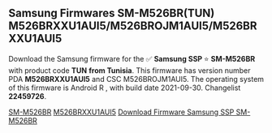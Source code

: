<h2>Samsung Firmwares SM-M526BR(TUN) M526BRXXU1AUI5/M526BROJM1AUI5/M526BRXXU1AUI5</h2>
Download the Samsung firmware for the ✅ <strong>Samsung SSP </strong> ⭐ <strong>SM-M526BR</strong> with product code <strong>TUN</strong> <strong> from Tunisia</strong>. This firmware has version number PDA <strong>M526BRXXU1AUI5</strong> and CSC M526BROJM1AUI5. The operating system of this firmware is Android R , with build date 2021-09-30. Changelist <strong>22459726</strong>.


[SM-M526BR](https://samfirm.shop/samsung/model/SM-M526BR)
[M526BRXXU1AUI5](https://samfirm.shop/samsung/pda/M526BRXXU1AUI5)
[Download Firmware Samsung SSP SM-M526BR](https://samfirm.shop/samsung/firmware/475461)
